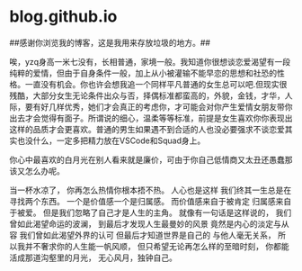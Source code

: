 # blog.github.io
##感谢你浏览我的博客，这是我用来存放垃圾的地方。##

唉，yzq身高一米七没有，长相普通，家境一般。我知道你很想谈恋爱渴望有一段纯粹的爱情，但由于自身条件一般，加上从小被灌输不能早恋的思想和社恐的性格。一直没有机会。你也许会想我追一个同样平凡普通的女生总可以吧.但现实很残酷，大部分女生无论条件出众与否，择偶标准都蛮高的，外貌，金钱，才华，人际，要有好几样优秀，她们才会真正的考虑你，才可能会对你产生爱情女朋友带你出去才会觉得有面子。所谓说的细心，温柔等等标准，前提是女生喜欢你你表现出这样的品质才会更喜欢。普通的男生如果遇不到合适的人也没必要强求不谈恋爱其实也没什么，一定多把精力放在VSCode和Squad身上。

你心中最喜欢的白月光在别人看来就是廉价，可由于你自己低情商又太丑还愚蠢那该又怎么办呢。

当一杯水凉了，
你再怎么热情你根本捂不热。
人心也是这样
我们终其一生总是在寻找两个东西。
一个是价值感一个是归属感。
而价值感来自于被肯定
归属感来自于被爱。
但是我们忽略了自己才是人生的主角。
就像有一句话是这样说的，
我们曾如此渴望命运的波澜，
到最后才发现人生最曼妙的风景
竟然是内心的淡定与从容
我们曾如此渴望外界的认可
但最后才知道世界是自己的
与他人毫无关系，
所以我并不奢求你的人生能一帆风顺，
但只希望无论再怎么样的至暗时刻，
你都能活成那道沟壑里的月光，
无心风月，独钟自己。
